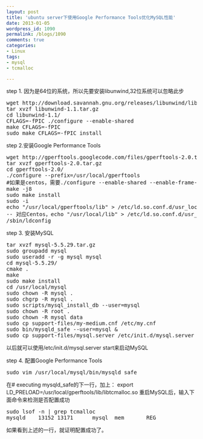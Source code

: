 ```yaml
---
layout: post
title: 'ubuntu server下使用Google Performance Tools优化MySQL性能'
date: 2013-01-05
wordpress_id: 1090
permalink: /blogs/1090
comments: true
categories:
- Linux
tags:
- mysql
- tcmalloc

---
```

step 1. 因为是64位的系统，所以先要安装libunwind,32位系统可以忽略此步
<pre class="prettyprint linenums">
wget http://download.savannah.gnu.org/releases/libunwind/libunwind-1.1.tar.gz
tar xvzf libunwind-1.1.tar.gz 
cd libunwind-1.1/
CFLAGS=-fPIC ./configure --enable-shared
make CFLAGS=-fPIC
sudo make CFLAGS=-fPIC install
</pre>

step 2.安装Google Performance Tools
<pre class="prettyprint linenums">
wget http://gperftools.googlecode.com/files/gperftools-2.0.tar.gz
tar xvzf gperftools-2.0.tar.gz 
cd gperftools-2.0/
./configure --prefix=/usr/local/gperftools
#如果是centos，需要./configure --enable-shared --enable-frame-pointers，不能指定目录
make -j8
sudo make install
sudo -i
echo "/usr/local/gperftools/lib" > /etc/ld.so.conf.d/usr_local_gperftools_lib.conf
-- 对应Centos，echo "/usr/local/lib" > /etc/ld.so.conf.d/usr_local_lib.conf
/sbin/ldconfig
</pre>

step 3. 安装MySQL
<pre class="prettyprint linenums">
tar xvzf mysql-5.5.29.tar.gz 
sudo groupadd mysql
sudo useradd -r -g mysql mysql
cd mysql-5.5.29/
cmake .
make
sudo make install
cd /usr/local/mysql
sudo chown -R mysql .
sudo chgrp -R mysql .
sudo scripts/mysql_install_db --user=mysql
sudo chown -R root .
sudo chown -R mysql data
sudo cp support-files/my-medium.cnf /etc/my.cnf
sudo bin/mysqld_safe --user=mysql &
sudo cp support-files/mysql.server /etc/init.d/mysql.server
</pre>
以后就可以使用/etc/init.d/mysql.server start来启动MySQL

step 4. 配置Google Performance Tools
<pre class="prettyprint linenums">
sudo vim /usr/local/mysql/bin/mysqld_safe 
</pre>
在# executing mysqld_safe的下一行，加上：
export LD_PRELOAD=/usr/local/gperftools/lib/libtcmalloc.so
重启MySQL后，输入下面命令来检测是否配置成功
<pre class="prettyprint linenums">
sudo lsof -n | grep tcmalloc
mysqld    13152 13171      mysql  mem       REG                8,7  2431969   29363754 /usr/local/gperftools/lib/libtcmalloc.so.4.1.0
</pre>
如果看到上述的一行，就证明配置成功了。
